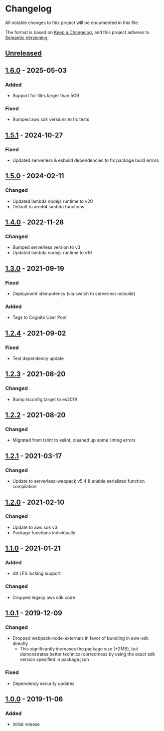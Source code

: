 # Changelog

All notable changes to this project will be documented in this file.

The format is based on [Keep a Changelog](https://keepachangelog.com/en/1.0.0/),
and this project adheres to [Semantic Versioning](https://semver.org/spec/v2.0.0.html).

## [Unreleased]

## [1.6.0] - 2025-05-03
### Added
- Support for files larger than 5GB

### Fixed
- Bumped aws sdk versions to fix tests

## [1.5.1] - 2024-10-27
### Fixed
- Updated serverless & esbuild dependencies to fix package build errors

## [1.5.0] - 2024-02-11
### Changed
- Updated lambda nodejs runtime to v20
- Default to arm64 lambda functions

## [1.4.0] - 2022-11-28
### Changed
- Bumped serverless version to v3
- Updated lambda nodejs runtime to v16

## [1.3.0] - 2021-09-19
### Fixed
- Deployment idempotency (via switch to serverless-esbuild)

### Added
- Tags to Cognito User Pool

## [1.2.4] - 2021-09-02
### Fixed
- Test dependency update

## [1.2.3] - 2021-08-20
### Changed
- Bump tsconfig target to es2019

## [1.2.2] - 2021-08-20
### Changed
- Migrated from tslint to eslint; cleaned up some linting errors

## [1.2.1] - 2021-03-17
### Changed
- Update to serverless-webpack v5.4 & enable serialized function compilation

## [1.2.0] - 2021-02-10
### Changed
- Update to aws sdk v3
- Package functions individually

## [1.1.0] - 2021-01-21
### Added
- Git LFS locking support

### Changed
- Dropped legacy aws sdk code

## [1.0.1] - 2019-12-09
### Changed
- Dropped webpack-node-externals in favor of bundling in aws-sdk directly
  - This significantly increases the package size (+2MB), but demonstrates better technical correctness by using the exact sdk version specified in package.json

### Fixed
- Dependency security updates

## [1.0.0] - 2019-11-06
### Added
- Initial release

[Unreleased]: https://github.com/troyready/git-lfs-s3/compare/v1.6.0...HEAD
[1.6.0]: https://github.com/troyready/git-lfs-s3/compare/v1.5.1...v1.6.0
[1.5.1]: https://github.com/troyready/git-lfs-s3/compare/v1.5.0...v1.5.1
[1.5.0]: https://github.com/troyready/git-lfs-s3/compare/v1.4.0...v1.5.0
[1.4.0]: https://github.com/troyready/git-lfs-s3/compare/v1.3.0...v1.4.0
[1.3.0]: https://github.com/troyready/git-lfs-s3/compare/v1.2.4...v1.3.0
[1.2.4]: https://github.com/troyready/git-lfs-s3/compare/v1.2.3...v1.2.4
[1.2.3]: https://github.com/troyready/git-lfs-s3/compare/v1.2.2...v1.2.3
[1.2.2]: https://github.com/troyready/git-lfs-s3/compare/v1.2.1...v1.2.2
[1.2.1]: https://github.com/troyready/git-lfs-s3/compare/v1.2.0...v1.2.1
[1.2.0]: https://github.com/troyready/git-lfs-s3/compare/v1.1.0...v1.2.0
[1.1.0]: https://github.com/troyready/git-lfs-s3/compare/v1.0.1...v1.1.0
[1.0.1]: https://github.com/troyready/git-lfs-s3/compare/v1.0.0...v1.0.1
[1.0.0]: https://github.com/troyready/git-lfs-s3/releases/tag/v1.0.0
